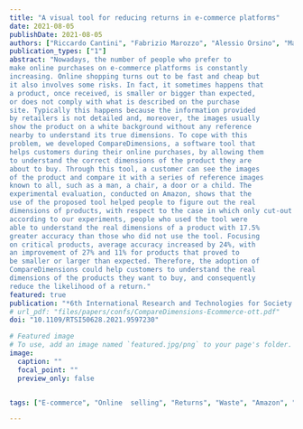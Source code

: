 ```yaml
---
title: "A visual tool for reducing returns in e-commerce platforms"
date: 2021-08-05
publishDate: 2021-08-05
authors: ["Riccardo Cantini", "Fabrizio Marozzo", "Alessio Orsino", "Martina Passarelli", "Paolo Trunfio"]
publication_types: ["1"]
abstract: "Nowadays, the number of people who prefer to
make online purchases on e-commerce platforms is constantly
increasing. Online shopping turns out to be fast and cheap but
it also involves some risks. In fact, it sometimes happens that
a product, once received, is smaller or bigger than expected,
or does not comply with what is described on the purchase
site. Typically this happens because the information provided
by retailers is not detailed and, moreover, the images usually
show the product on a white background without any reference
nearby to understand its true dimensions. To cope with this
problem, we developed CompareDimensions, a software tool that
helps customers during their online purchases, by allowing them
to understand the correct dimensions of the product they are
about to buy. Through this tool, a customer can see the images
of the product and compare it with a series of reference images
known to all, such as a man, a chair, a door or a child. The
experimental evaluation, conducted on Amazon, shows that the
use of the proposed tool helped people to figure out the real
dimensions of products, with respect to the case in which only cut-out images and textual descriptions are provided. In particular,
according to our experiments, people who used the tool were
able to understand the real dimensions of a product with 17.5%
greater accuracy than those who did not use the tool. Focusing
on critical products, average accuracy increased by 24%, with
an improvement of 27% and 11% for products that proved to
be smaller or larger than expected. Therefore, the adoption of
CompareDimensions could help customers to understand the real
dimensions of the products they want to buy, and consequently
reduce the likelihood of a return."
featured: true
publication: "*6th International Research and Technologies for Society and Industry Innovation for a smart world (IEEE RTSI 2021)*, September 2021. IEEE, 2021, pp. 474–479"
# url_pdf: "files/papers/confs/CompareDimensions-Ecommerce-ott.pdf"
doi: "10.1109/RTSI50628.2021.9597230"

# Featured image
# To use, add an image named `featured.jpg/png` to your page's folder. 
image:
  caption: ""
  focal_point: ""
  preview_only: false


tags: ["E-commerce", "Online  selling", "Returns", "Waste", "Amazon", "Product  dimensions"]

---
```


